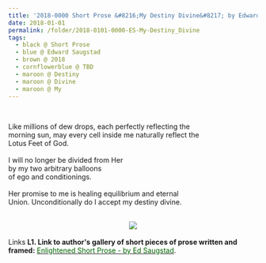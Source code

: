 ```yaml
---
title: '2018-0000 Short Prose &#8216;My Destiny Divine&#8217; by Edward Saugstad'
date: 2018-01-01
permalink: /folder/2018-0101-0000-ES-My-Destiny_Divine
tags:
  - black @ Short Prose
  - blue @ Edward Saugstad
  - brown @ 2018
  - cornflowerblue @ TBD
  - maroon @ Destiny
  - maroon @ Divine
  - maroon @ My
---
```


<br>

<p>
Like millions of dew drops, each perfectly reflecting the<br> 
morning sun, may every cell inside me naturally reflect the<br>
Lotus Feet of God.<br>
<br>
I will no longer be divided from Her<br>
by my two arbitrary balloons<br>
of ego and conditionings.<br>
<br>
Her promise to me is healing equilibrium and eternal<br>
Union. Unconditionally do I accept my destiny divine.<br>
</p>

<br>

<div style="text-align: center"><img src="https://pub-d2961b45870447fba8dbefdcd37b9c76.r2.dev/2018-0000_Short_Prose_'My_destiny_divine'_by_Edward_Saugstad.jpg" /></div>

<br>

<wave-list>
<list-title color="DarkSeaGreen" width="25">Links</list-title>
  <list-item color="BlanchedAlmond"  width="285"><b> L1. Link to author's gallery of short pieces of prose written and framed:</b> <a href="https://imageevent.com/sahaja/art/enlightenedshortproseframedbyeds"><font color="DarkGreen">Enlightened Short Prose - by Ed Saugstad</font></a>. </list-item>
</wave-list>